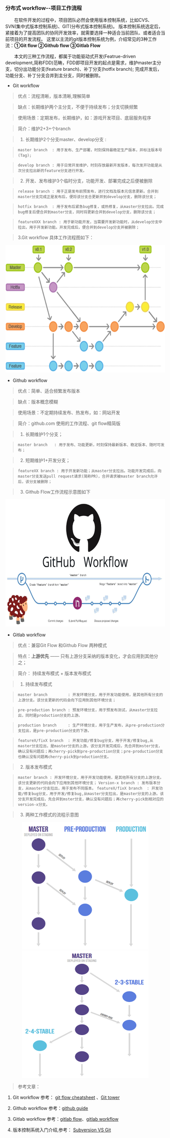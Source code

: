 ### 分布式 workflow--项目工作流程

&emsp;&emsp;在软件开发的过程中，项目团队必然会使用版本控制系统，比如CVS、SVN(集中式版本控制系统)、GIT(分布式版本控制系统)。
版本控制系统选定后，紧接着为了提高团队的协同开发效率，就需要选择一种适合当前团队、或者适合当前项目的开发流程。
这里以主流的git版本控制系统为例，介绍常见的3种工作流：**①Git flow ②Github flow ③Gitlab Flow**

&emsp;&emsp;本文的三种工作流程，都属于功能驱动式开发(Featrue-driven development,简称FDD)范畴，FDD即项目开发的起点是需求，维护master主分支，切分出功能分支(feature branch)、补丁分支(hotfix branch);
完成开发后，功能分支、补丁分支合并到主分支，同时被删除。


 - Git workflow

 > 优点：流程清晰，版本清晰,理解简单

 > 缺点：长期维护两个主分支，不便于持续发布；分支切换频繁

 > 使用场景：定期发布，长期维护，如：游戏开发项目、底层服务程序

 > 简介：维护2+3+个branch

 > 1. 长期维护2个分支master、develop分支 :

 >  `master branch  : 用于发布、生产部署，时刻保持最稳定生产版本，并标注版本号(Tag);`

 >  `develop branch : 用于日常开发维护，时刻存放最新开发版本，每次发开功能是从次分支拉出新的feature分支进行开发。`

 > 2. 开发、发布维护3个临时分支，功能开发、部署完成之后便被删除

 >  `release branch : 用于正是发布前预发布，进行文档及版本元信息更新。合并到master分支完成正是发布后，便将该分支合更新并到develop分支，删除该分支；`

 >  `hotfix branch  : 用于发布后紧急bug修复，或热修复，从master分支拉出。完成bug修复后便合并到master分支，同时将更新合并到develop分支，删除该分支；`

 >  `featureXXX branch : 用于新功能开发，当需要开发新功能时，从develop分支中拉出，用于开发新功能。开发完成后，便合并到develop分支并被删除；`

 > 3.Git workflow 具体工作流程图如下：

 <div align=center>
      <img src="sources/imgs/workflow/git-workflow.png" width="620" height="400" alt="具体工作流程图如下"/>
 </div>


 - Github workflow

 > 优点：简单、适合频繁发布版本

 > 缺点：版本概念模糊

 > 使用场景：不定期持续发布、热发布，如：网站开发

 > 简介：github.com 使用的工作流程、git flow精简版

 > 1. 长期维护1个分支；

 >  `master branch   : 用于发布、功能更新，时刻保持最新版本、稳定版本、随时可发布；`

 > 2. 短期维护1+开发分支；

 >  `featureXX branch : 用于开发新功能；从master分支拉出。功能开发完成后，向master分支发送pull request请求(简称PR)，合并请求被master branch允许后，该分支被删除；`

 > 3. Github Flow工作流程示意图如下

<div align=center>
    <img src="sources/imgs/workflow/github-workflow.png" width="900" height="400" alt="具体工作流程图如下"/>
</div>




 - Gitlab workflow

 > 优点：兼容Git Flow 和Github Flow 两种模式

 > 特点：**上游优先** —— 只有上游分支采纳的版本变化，才会应用到其他分之；

 > 简介： 持续发布模式 + 版本发布模式

 > 1. 持续发布模式

 >  `master branch         : 开发环境分支，用于开发功能使用，是其他所有分支的上游分支。该分支更新的代码会向下应用到其他环境分支；`

 >  `pre-production branch : 预发环境分支，用于预发布测试，从master分支拉出，同时是production分支的上游。`

 >  `production branch     : 生产环境分支，用于生产发布，从pre-production分支拉出，是pre-production分支的下游。`

 >  `featureX/fixX branch  : 开发功能/修复bug分支，用于开发/修复bug,从master分支拉出，是master分支的上游。该分支开发完成后，先合并到mster分支，确认没有问题后；再cherry-pick到pre-production分支；pre-production分支也确认没有问题再cherry-pick到production分支。`

 > 2. 版本发布模式

 >  `master branch : 开发环境分支，用于开发功能使用，是其他所有分支的上游分支。该分支更新的代码会向下应用到其他环境分支；`
 >  `Version-x branch : 发布版本分支，从master分支拉出，用于发布不同版本。`
 >  `featureX/fixX branch  : 开发功能/修复bug分支，用于开发/修复bug,从master分支拉出，是master分支的上游。该分支开发完成后，先合并到mster分支，确认没有问题后；再cherry-pick到相对应的version-x分支。`

 > 3. 两种工作模式的流程示意图

 <div align='center'>
    <img src="sources/imgs/workflow/gitlab-workflow-continue.png" width="400" height="400" alt="具体工作流程图如下"/>
    <img src="sources/imgs/workflow/gitlab-workflow-release.png" width="400" height="400" alt="具体工作流程图如下"/>
 </div>

> 参考文章：

1. Git workflow 参考： [git flow cheatsheet](https://danielkummer.github.io/git-flow-cheatsheet/) 、[Git tower](https://www.git-tower.com/learn/git/ebook/en/desktop-gui/advanced-topics/git-flow)

2. Github workflow 参考：[github guide](https://guides.github.com/)

3. Gitlab workflow 参考：[gitlab flow](https://about.gitlab.com/2014/09/29/gitlab-flow/)、[gitlab workflow](https://about.gitlab.com/2016/10/25/gitlab-workflow-an-overview/)

4. 版本控制系统入门介绍,参考： [Subversion VS Git](https://www.liaoxuefeng.com/wiki/0013739516305929606dd18361248578c67b8067c8c017b000/001374027586935cf69c53637d8458c9aec27dd546a6cd6000)
